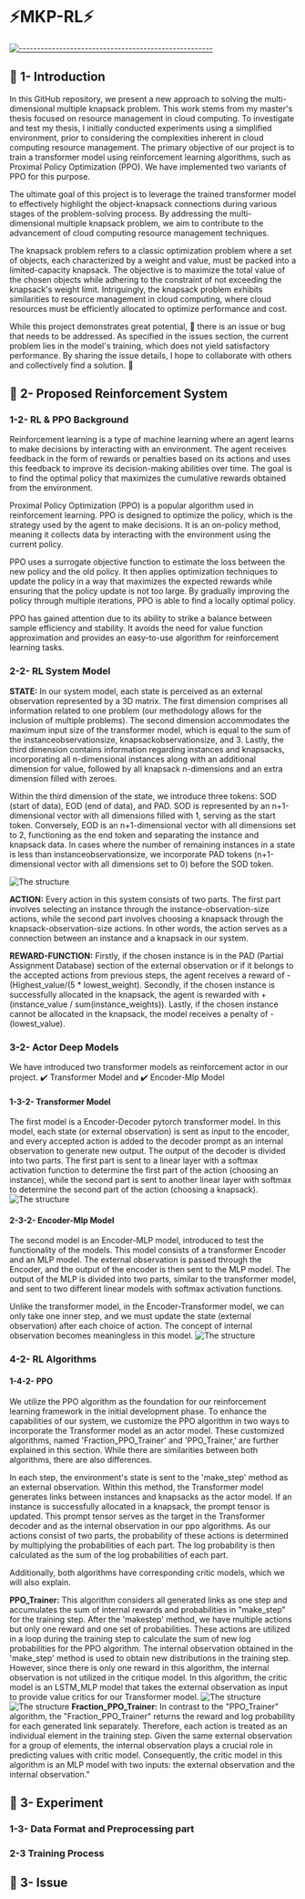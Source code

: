 # :zap:MKP-RL:zap:

[![-----------------------------------------------------]( 
https://raw.githubusercontent.com/andreasbm/readme/master/assets/lines/aqua.png)](https://github.com/ImMohammadHosseini/incremental-learning?tab=repositories)

## :bookmark: 1- Introduction

In this GitHub repository, we present a new approach to solving the multi-dimensional multiple knapsack problem. This work stems from my master's thesis focused on resource management in cloud computing. To investigate and test my thesis, I initially conducted experiments using a simplified environment, prior to considering the complexities inherent in cloud computing resource management. The primary objective of our project is to train a transformer model using reinforcement learning algorithms, such as Proximal Policy Optimization (PPO). We have implemented two variants of PPO for this purpose.

The ultimate goal of this project is to leverage the trained transformer model to effectively highlight the object-knapsack connections during various stages of the problem-solving process. By addressing the multi-dimensional multiple knapsack problem, we aim to contribute to the advancement of cloud computing resource management techniques.

The knapsack problem refers to a classic optimization problem where a set of objects, each characterized by a weight and value, must be packed into a limited-capacity knapsack. The objective is to maximize the total value of the chosen objects while adhering to the constraint of not exceeding the knapsack's weight limit. Intriguingly, the knapsack problem exhibits similarities to resource management in cloud computing, where cloud resources must be efficiently allocated to optimize performance and cost.

While this project demonstrates great potential, :bug: there is an issue or bug that needs to be addressed. As specified in the issues section, the current problem lies in the model's training, which does not yield satisfactory performance. By sharing the issue details, I hope to collaborate with others and collectively find a solution. :rocket:

## :bookmark: 2- Proposed Reinforcement System
### 1-2- RL & PPO Background
Reinforcement learning is a type of machine learning where an agent learns to make decisions by interacting with an environment. The agent receives feedback in the form of rewards or penalties based on its actions and uses this feedback to improve its decision-making abilities over time. The goal is to find the optimal policy that maximizes the cumulative rewards obtained from the environment.

Proximal Policy Optimization (PPO) is a popular algorithm used in reinforcement learning. PPO is designed to optimize the policy, which is the strategy used by the agent to make decisions. It is an on-policy method, meaning it collects data by interacting with the environment using the current policy.

PPO uses a surrogate objective function to estimate the loss between the new policy and the old policy. It then applies optimization techniques to update the policy in a way that maximizes the expected rewards while ensuring that the policy update is not too large. By gradually improving the policy through multiple iterations, PPO is able to find a locally optimal policy.

PPO has gained attention due to its ability to strike a balance between sample efficiency and stability. It avoids the need for value function approximation and provides an easy-to-use algorithm for reinforcement learning tasks.

### 2-2- RL System Model
**STATE:** In our system model, each state is perceived as an external observation represented by a 3D matrix. The first dimension comprises all information related to one problem (our methodology allows for the inclusion of multiple problems). The second dimension accommodates the maximum input size of the transformer model, which is equal to the sum of the instanceobservationsize, knapsackobservationsize, and 3. Lastly, the third dimension contains information regarding instances and knapsacks, incorporating all n-dimensional instances along with an additional dimension for value, followed by all knapsack n-dimensions and an extra dimension filled with zeroes.

Within the third dimension of the state, we introduce three tokens: SOD (start of data), EOD (end of data), and PAD. SOD is represented by an n+1-dimensional vector with all dimensions filled with 1, serving as the start token. Conversely, EOD is an n+1-dimensional vector with all dimensions set to 2, functioning as the end token and separating the instance and knapsack data. In cases where the number of remaining instances in a state is less than instanceobservationsize, we incorporate PAD tokens (n+1-dimensional vector with all dimensions set to 0) before the SOD token.

![The structure](images/fig_1.jpg)

**ACTION:** Every action in this system consists of two parts. The first part involves selecting an instance through the instance-observation-size actions, while the second part involves choosing a knapsack through the knapsack-observation-size actions. In other words, the action serves as a connection between an instance and a knapsack in our system.

**REWARD-FUNCTION:** Firstly, if the chosen instance is in the PAD (Partial Assignment Database) section of the external observation or if it belongs to the accepted actions from previous steps, the agent receives a reward of -(Highest_value/(5 * lowest_weight). Secondly, if the chosen instance is successfully allocated in the knapsack, the agent is rewarded with +(instance_value / sum(instance_weights)). Lastly, if the chosen instance cannot be allocated in the knapsack, the model receives a penalty of -(lowest_value).

### 3-2- Actor Deep Models
We have introduced two transformer models as reinforcement actor in our project. :heavy_check_mark: Transformer Model and :heavy_check_mark: Encoder-Mlp Model

#### 1-3-2- Transformer Model
The first model is a Encoder-Decoder pytorch transformer model. In this model, each state (or external observation) is sent as input to the encoder, and every accepted action is added to the decoder prompt as an internal observation to generate new output. The output of the decoder is divided into two parts. The first part is sent to a linear layer with a softmax activation function to determine the first part of the action (choosing an instance), while the second part is sent to another linear layer with softmax to determine the second part of the action (choosing a knapsack).
![The structure](images/fig_2.jpg)
#### 2-3-2- Encoder-Mlp Model
The second model is an Encoder-MLP model, introduced to test the functionality of the models. This model consists of a transformer Encoder and an MLP model. The external observation is passed through the Encoder, and the output of the encoder is then sent to the MLP model. The output of the MLP is divided into two parts, similar to the transformer model, and sent to two different linear models with softmax activation functions.

Unlike the transformer model, in the Encoder-Transformer model, we can only take one inner step, and we must update the state (external observation) after each choice of action. The concept of internal observation becomes meaningless in this model.
![The structure](images/fig_3.jpg)

### 4-2- RL Algorithms
#### 1-4-2- PPO
We utilize the PPO algorithm as the foundation for our reinforcement learning framework in the initial development phase. To enhance the capabilities of our system, we customize the PPO algorithm in two ways to incorporate the Transformer model as an actor model. These customized algorithms, named 'Fraction_PPO_Trainer' and 'PPO_Trainer,' are further explained in this section. While there are similarities between both algorithms, there are also differences.

In each step, the environment's state is sent to the 'make_step' method as an external observation. Within this method, the Transformer model generates links between instances and knapsacks as the actor model. If an instance is successfully allocated in a knapsack, the prompt tensor is updated. This prompt tensor serves as the target in the Transformer decoder and as the internal observation in our ppo algorithms. As our actions consist of two parts, the probability of these actions is determined by multiplying the probabilities of each part. The log probability is then calculated as the sum of the log probabilities of each part.

Additionally, both algorithms have corresponding critic models, which we will also explain.

**PPO_Trainer:** This algorithm considers all generated links as one step and accumulates the sum of internal rewards and probabilities in "make_step" for the training step. After the 'makestep' method, we have multiple actions but only one reward and one set of probabilities. These actions are utilized in a loop during the training step to calculate the sum of new log probabilities for the PPO algorithm. The internal observation obtained in the 'make_step' method is used to obtain new distributions in the training step. However, since there is only one reward in this algorithm, the internal observation is not utilized in the critique model. In this algorithm, the critic model is an LSTM_MLP model that takes the external observation as input to provide value critics for our Transformer model.
![The structure](images/algorithm_1.jpg)
![The structure](images/algorithm_2.jpg)
**Fraction_PPO_Trainer:** In contrast to the "PPO_Trainer" algorithm, the "Fraction_PPO_Trainer" returns the reward and log probability for each generated link separately. Therefore, each action is treated as an individual element in the training step. Given the same external observation for a group of elements, the internal observation plays a crucial role in predicting values with critic model. Consequently, the critic model in this algorithm is an MLP model with two inputs: the external observation and the internal observation."

## :bookmark: 3- Experiment

### 1-3- Data Format and Preprocessing part

### 2-3 Training Process

## :bookmark: 3- Issue
